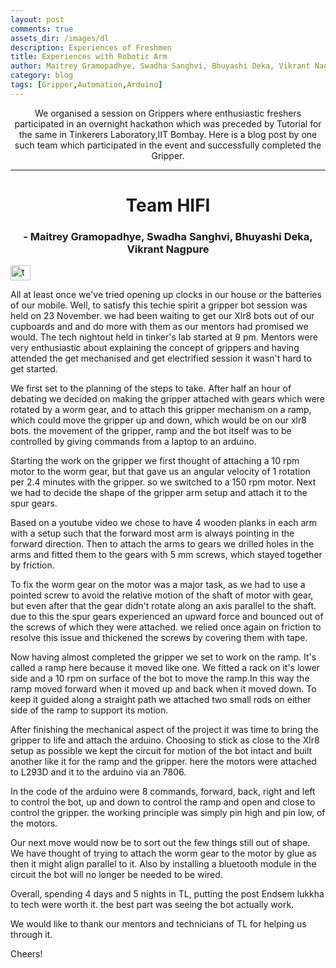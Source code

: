 ```yaml
---
layout: post
comments: true
assets_dir: /images/dl
description: Experiences of Freshmen
title: Experiences with Robotic Arm
author: Maitrey Gramopadhye, Swadha Sanghvi, Bhuyashi Deka, Vikrant Nagpure
category: blog
tags: [Gripper,Automation,Arduino]
---
```

<center><p>We organised a session on Grippers where enthusiastic freshers participated in an overnight hackathon which was preceded by Tutorial for the same in Tinkerers Laboratory,IIT Bombay.  
Here is a blog post by one such team which participated in the event and successfully completed the Gripper.</p>
</center>
<hr>

# <center> Team HIFI  
### <center> - Maitrey Gramopadhye, Swadha Sanghvi, Bhuyashi Deka, Vikrant Nagpure

<img src="{{ site.url }}/images/Gripper/roboarm.jpg" alt="team" height="24" width="32">

<p>
All at least once we've tried opening up clocks in our house or the batteries of our mobile. Well, to satisfy this techie spirit a gripper bot session was held on 23 November. we had been waiting to get our Xlr8 bots out of our cupboards and and do more with them as our mentors had promised we would. The tech nightout held in tinker's lab started at 9 pm. Mentors were very enthusiastic about explaining the concept of grippers and having attended the get mechanised and get electrified session it wasn't hard to get started.
</p>
<p>
We first set to the planning of the steps to take. After half an hour of debating we decided on making the gripper attached with gears which were rotated by a worm gear, and to attach this gripper mechanism on a ramp, which could move the gripper up and down, which would be on our xlr8 bots. the movement of the gripper, ramp and the bot itself was to be controlled by giving commands from a laptop to an arduino.
</p>
<p>
Starting the work on the gripper we first thought of attaching a 10 rpm motor to the worm gear, but that gave us an angular velocity of 1 rotation per 2.4 minutes with the gripper. so we switched to a 150 rpm motor. Next we had to decide the shape of the gripper arm setup and attach it to the spur gears.
</p>
<p>
Based on a youtube video we chose to have 4 wooden planks in each arm with a setup such that the forward most arm is always pointing in the forward direction. Then to attach the arms to gears we drilled holes in the arms and fitted them to the gears with 5 mm screws, which stayed together by friction.    
</p>
<p>
To fix the worm gear on the motor was a major task, as we had to use a pointed screw to avoid the relative motion of the shaft of motor with gear, but even after that the gear didn't rotate along an axis parallel to the shaft. due to this the spur gears experienced an upward force and bounced out of the screws of which they were attached. we relied once again on friction to resolve this issue and thickened the screws by covering them with tape.    
</p>
<p>
Now having almost completed the gripper we set to work on the ramp. It's called a ramp here because it moved like one. We fitted a rack on it's lower side and a 10 rpm on surface of the bot to move the ramp.In this way the ramp moved forward when it moved up and back when it moved down. To keep it guided along a straight path we attached two small rods on either side of the ramp to support its motion.    
</p>
<p>
After finishing the mechanical aspect of the project it was time to bring the gripper to life and attach the arduino. Choosing to stick as close to the Xlr8 setup as possible we kept the circuit for motion of the bot intact and built another like it for the ramp and the gripper. here the motors were attached to L293D and it to the arduino via an 7806.    
</p>
<p>
In the code of the arduino were 8 commands, forward, back, right and left to control the bot, up and down to control the ramp and open and close to control the gripper. the working principle was simply pin high and pin low, of the motors.     
</p>
<p>
Our next move would now be to sort out the few things still out of shape. We have thought of trying to attach the worm gear to the motor by glue as then it might align parallel to it. Also by installing a bluetooth module in the circuit the bot will no longer be needed to be wired.    
</p>
<p>
Overall, spending 4 days and 5 nights in TL, putting the post Endsem lukkha to tech were worth it. the best part was seeing the bot actually work.    
</p>
<p>
We would like to thank our mentors and technicians of TL for helping us through it.    
</p>
Cheers!
